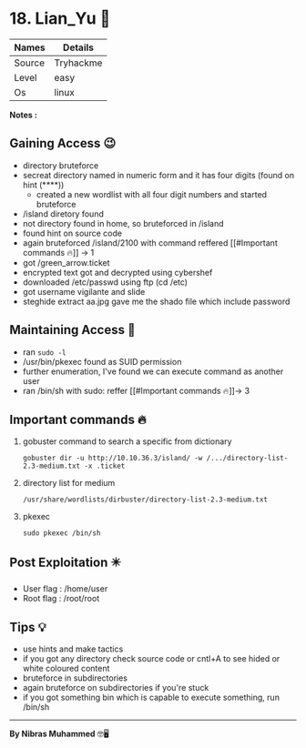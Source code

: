 # 18. Lian_Yu 🧭
Names | Details
--------|-----
Source | Tryhackme
Level | easy
Os | linux

**Notes :**




## Gaining Access 😉

- directory bruteforce
- secreat directory named in numeric form and it has four digits (found on hint (\*\*\**))
	- created a new wordlist with all four digit numbers and started bruteforce
- /island diretory found 
- not directory found in home, so bruteforced in /island
- found hint on source code
- again bruteforced /island/2100 with command reffered [[#Important commands 🔥]] -> 1
- got /green_arrow.ticket
- encrypted text got and decrypted using cybershef
- downloaded /etc/passwd using ftp (cd /etc)
- got username vigilante and slide
- steghide extract aa.jpg gave me the shado file which include password


## Maintaining Access 🥷
- ran `sudo -l`
- /usr/bin/pkexec found as SUID permission
- further enumeration, I've found we can execute command as another user 
- ran /bin/sh with sudo: reffer [[#Important commands 🔥]]-> 3


## Important commands 🔥
1. gobuster command to search a specific from dictionary
	```
	gobuster dir -u http://10.10.36.3/island/ -w /.../directory-list-2.3-medium.txt -x .ticket
	```
2. directory list for medium
	```
	/usr/share/wordlists/dirbuster/directory-list-2.3-medium.txt
	```
3. pkexec
	```
	sudo pkexec /bin/sh
	```

## Post Exploitation ✴️
- User flag : /home/user
- Root flag : /root/root
## Tips 💡
- use hints and make tactics
- if you got any directory check source code or cntl+A to see hided or white coloured content
- bruteforce in subdirectories
- again bruteforce on subdirectories if you're stuck
- if you got something bin which is capable to execute something, run /bin/sh
--------------------------------
**By Nibras Muhammed** 🤓🖥️






